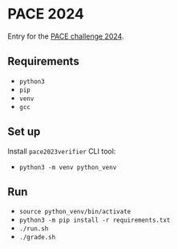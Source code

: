 # PACE 2024

Entry for the [PACE challenge 2024](https://pacechallenge.org/2024).

## Requirements

- `python3`
- `pip`
- `venv`
- `gcc`

## Set up

Install `pace2023verifier` CLI tool:

- `python3 -m venv python_venv`

## Run

- `source python_venv/bin/activate`
- `python3 -m pip install -r requirements.txt`
- `./run.sh`
- `./grade.sh`
